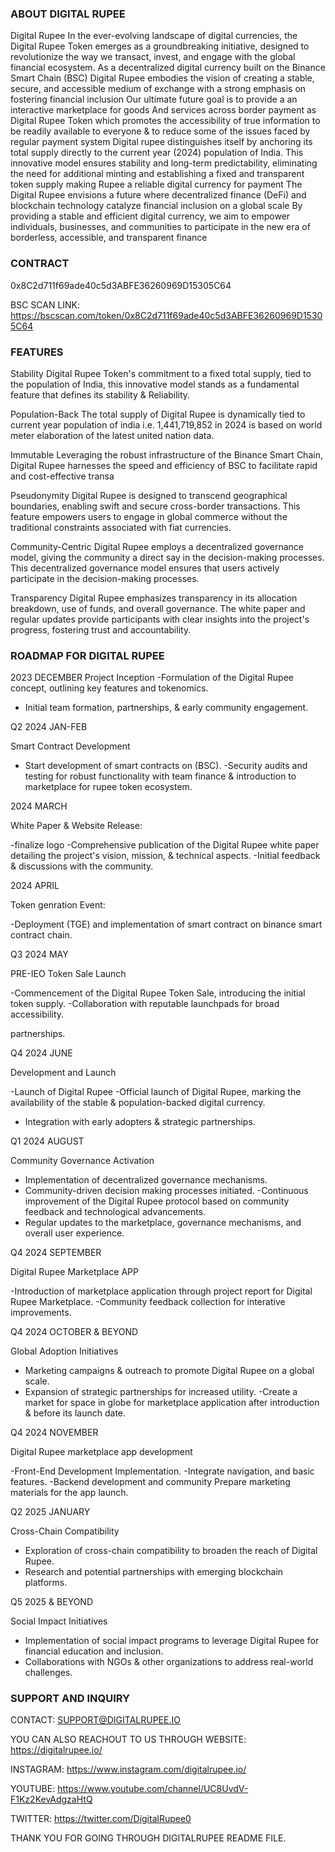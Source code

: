 ### ABOUT DIGITAL RUPEE
Digital Rupee In the ever-evolving landscape of digital currencies, 
the Digital Rupee Token emerges as a groundbreaking initiative, designed to revolutionize the way we transact, invest, and engage with the global financial ecosystem. 
As a decentralized digital currency built on the Binance Smart Chain (BSC) Digital Rupee embodies the vision of creating a stable, secure, 
and accessible medium of exchange with a strong emphasis on fostering financial inclusion
Our ultimate future goal is to provide a an interactive marketplace for goods And services across border payment
as Digital Rupee Token which promotes the accessibility of true information to be readily available to everyone & to reduce some of the issues faced by regular payment system
Digital rupee distinguishes itself by anchoring its total supply directly to the current year (2024) population of India. 
This innovative model ensures stability and long-term predictability, 
eliminating the need for additional minting and establishing a fixed and transparent token supply making Rupee a reliable digital currency for payment
The Digital Rupee envisions a future where decentralized finance (DeFi) and blockchain technology catalyze financial inclusion on a global scale By providing a stable and efficient digital currency, 
we aim to empower individuals, businesses, and communities to participate in the new era of borderless, accessible, and transparent finance

### CONTRACT
0x8C2d711f69ade40c5d3ABFE36260969D15305C64

BSC SCAN LINK: https://bscscan.com/token/0x8C2d711f69ade40c5d3ABFE36260969D15305C64

### FEATURES
Stability
Digital Rupee Token's commitment to a fixed total supply, tied to the population of India, this innovative model stands as a fundamental feature that defines its stability & Reliability.

Population-Back
The total supply of Digital Rupee is dynamically tied to current year population of india i.e. 1,441,719,852 in 2024 is based on world meter elaboration of the latest united nation data.

Immutable
Leveraging the robust infrastructure of the Binance Smart Chain, Digital Rupee harnesses the speed and efficiency of BSC to facilitate rapid and cost-effective transa

Pseudonymity
Digital Rupee is designed to transcend geographical boundaries, enabling swift and secure cross-border transactions. This feature empowers users to engage in global commerce without the traditional constraints associated with fiat currencies.

Community-Centric
Digital Rupee employs a decentralized governance model, giving the community a direct say in the decision-making processes. This decentralized governance model ensures that users actively participate in the decision-making processes.

Transparency
Digital Rupee emphasizes transparency in its allocation breakdown, use of funds, and overall governance. The white paper and regular updates provide participants with clear insights into the project's progress, fostering trust and accountability.


### ROADMAP FOR DIGITAL RUPEE
2023 DECEMBER
Project Inception
-Formulation of the Digital Rupee concept, outlining key features and tokenomics.
- Initial team formation, partnerships, & early community engagement.

Q2
2024 JAN-FEB

Smart Contract Development

- Start development of smart contracts on  (BSC).
-Security audits and testing for robust functionality with team finance & introduction to marketplace for rupee token ecosystem.

2024 MARCH

White Paper & Website Release:

-finalize logo
-Comprehensive publication of the Digital Rupee white paper detailing the project's vision, mission, & technical aspects.
-Initial feedback & discussions with the community.

2024 APRIL

Token genration Event:

-Deployment (TGE) and implementation of smart contract on binance smart contract chain.

Q3
2024 MAY

PRE-IEO Token Sale Launch

-Commencement of the Digital Rupee Token Sale, introducing the initial token supply.
-Collaboration with reputable launchpads for broad accessibility.

partnerships.

Q4
2024 JUNE

Development and Launch

-Launch of Digital Rupee
-Official launch of Digital Rupee, marking the availability of the stable & population-backed digital currency.
- Integration with early adopters & strategic partnerships.

Q1
2024 AUGUST

Community Governance Activation

- Implementation of decentralized governance mechanisms.
- Community-driven decision making processes initiated.
-Continuous improvement of the Digital Rupee protocol based on community feedback and technological advancements.
- Regular updates to the marketplace, governance mechanisms, and overall user experience.

Q4
2024 SEPTEMBER

Digital Rupee Marketplace APP

-Introduction of marketplace application through project report for Digital Rupee Marketplace.
-Community feedback collection for interative improvements.

Q4
2024 OCTOBER & BEYOND

Global Adoption Initiatives

- Marketing campaigns & outreach to promote Digital Rupee on a global scale.
- Expansion of strategic partnerships for increased utility.
-Create a market for space in globe for marketplace application after introduction & before its launch date.

Q4
2024 NOVEMBER

Digital Rupee marketplace app development

-Front-End Development Implementation.
-Integrate navigation, and basic features.
-Backend development and community Prepare marketing materials for the app launch.

Q2
2025 JANUARY

Cross-Chain Compatibility

- Exploration of cross-chain compatibility to broaden the reach of Digital Rupee.
- Research and potential partnerships with emerging blockchain platforms.

Q5
2025 & BEYOND

Social Impact Initiatives

- Implementation of social impact programs to leverage Digital Rupee for financial education and inclusion.
- Collaborations with NGOs & other organizations to address real-world challenges.

 ### SUPPORT AND INQUIRY
CONTACT: SUPPORT@DIGITALRUPEE.IO

YOU CAN ALSO REACHOUT TO US THROUGH
WEBSITE: https://digitalrupee.io/

INSTAGRAM: https://www.instagram.com/digitalrupee.io/

YOUTUBE: https://www.youtube.com/channel/UC8UvdV-F1Kz2KevAdgzaHtQ

TWITTER: https://twitter.com/DigitalRupee0

THANK YOU FOR GOING THROUGH DIGITALRUPEE README FILE.










<!--
**Digitalrupee/DigitalRupee** is a ✨ _special_ ✨ repository because its `README.md` (this file) appears on your GitHub profile.
##ABOUT DIGITAL RUPEE###

 
- 🔭 I’m currently working on ...
- 🌱 I’m currently learning ...
- 👯 I’m looking to collaborate on ...
- 🤔 I’m looking for help with ...
- 💬 Ask me about ...
- 📫 How to reach me: ...
- 😄 Pronouns: ...
- ⚡ Fun fact: ...
-->
